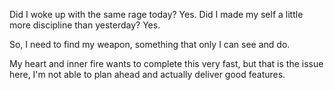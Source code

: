 Did I woke up with the same rage today? Yes.
Did I made my self a little more discipline than yesterday? Yes.

So, I need to find my weapon, something that only I can see and do.

My heart and inner fire wants to complete this very fast, but that is the issue here, I'm not able to plan ahead and actually deliver good features.